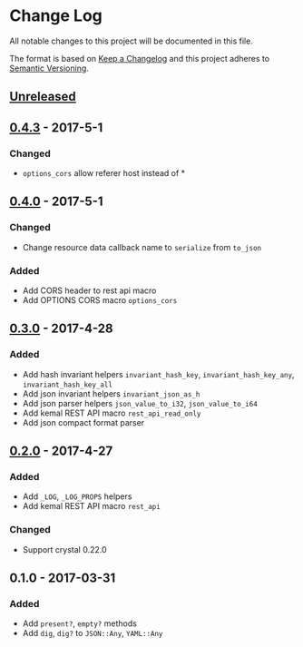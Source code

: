 # Change Log
All notable changes to this project will be documented in this file.

The format is based on [Keep a Changelog](http://keepachangelog.com/)
and this project adheres to [Semantic Versioning](http://semver.org/).

## [Unreleased]

<!-- ### Added
### Changed
### Deprecated
### Removed
### Fixed
### Security -->


## [0.4.3] - 2017-5-1

### Changed
- `options_cors` allow referer host instead of *


## [0.4.0] - 2017-5-1

### Changed
- Change resource data callback name to `serialize` from `to_json`

### Added
- Add CORS header to rest api macro
- Add OPTIONS CORS macro `options_cors`


## [0.3.0] - 2017-4-28

### Added
- Add hash invariant helpers `invariant_hash_key`, `invariant_hash_key_any`, `invariant_hash_key_all`
- Add json invariant helpers `invariant_json_as_h`
- Add json parser helpers `json_value_to_i32`, `json_value_to_i64`
- Add kemal REST API macro `rest_api_read_only`
- Add json compact format parser


## [0.2.0] - 2017-4-27

### Added
- Add `_LOG`, `_LOG_PROPS` helpers
- Add kemal REST API macro `rest_api`

### Changed
- Support crystal 0.22.0


## 0.1.0 - 2017-03-31

### Added
- Add `present?`, `empty?` methods
- Add `dig`, `dig?` to `JSON::Any`, `YAML::Any`

[Unreleased]: https://github.com/metacortex/saccharin/compare/v0.4.3...HEAD
[0.4.3]: https://github.com/metacortex/saccharin/compare/v0.4.0...v0.4.3
[0.4.0]: https://github.com/metacortex/saccharin/compare/v0.3.6...v0.4.0
[0.3.0]: https://github.com/metacortex/saccharin/compare/v0.2.0...v0.3.6
[0.2.0]: https://github.com/metacortex/saccharin/compare/v0.1.0...v0.2.0
